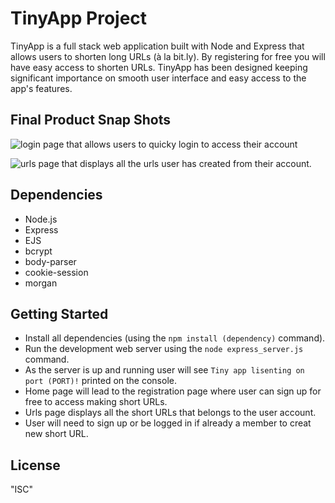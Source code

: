 # TinyApp Project

TinyApp is a full stack web application built with Node and Express that allows users to shorten long URLs (à la bit.ly). By registering for free you will have easy access to shorten URLs. TinyApp has been designed keeping significant importance on smooth user interface and easy access to the app's features.  

## Final Product Snap Shots

![login page that allows users to quicky login to access their account](#)

![urls page that displays all the urls user has created from their account.](#)

## Dependencies

- Node.js
- Express
- EJS
- bcrypt
- body-parser
- cookie-session
- morgan


## Getting Started

- Install all dependencies (using the `npm install (dependency)` command).
- Run the development web server using the `node express_server.js` command.
- As the server is up and running user will see `Tiny app lisenting on port (PORT)!` printed on the console.
- Home page will lead to the registration page where user can sign up for free to access making short URLs.
- Urls page displays all the short URLs that belongs to the user account.
- User will need to sign up or be logged in if already a member to creat new short URL.

## License

"ISC"